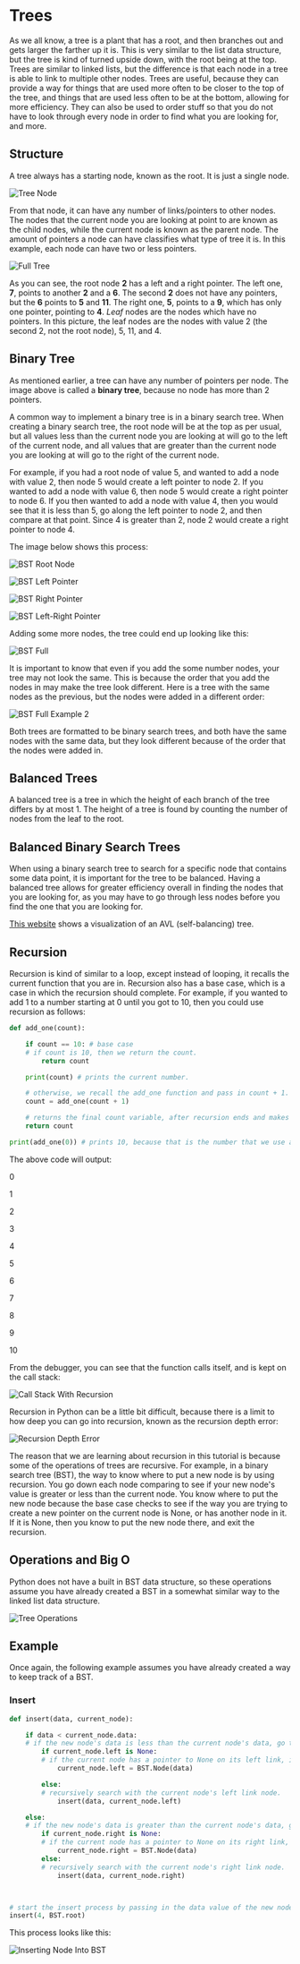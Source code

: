# Trees

As we all know, a tree is a plant that has a root, and then branches out and gets larger the farther up it is. This is very similar to the list data structure, but the tree is kind of turned upside down, with the root being at the top. Trees are similar to linked lists, but the difference is that each node in a tree is able to link to multiple other nodes. Trees are useful, because they can provide a way for things that are used more often to be closer to the top of the tree, and things that are used less often to be at the bottom, allowing for more efficiency. They can also be used to order stuff so that you do not have to look through every node in order to find what you are looking for, and more.

## Structure

A tree always has a starting node, known as the root. It is just a single node.

![Tree Node](images/tree_single_node.png)

From that node, it can have any number of links/pointers to other nodes. The nodes that the current node you are looking at point to are known as the child nodes, while the current node is known as the parent node. The amount of pointers a node can have classifies what type of tree it is. In this example, each node can have two or less pointers.

![Full Tree](images/tree_many_nodes.png)

As you can see, the root node **2** has a left and a right pointer. The left one, **7**, points to another **2** and a **6**. The second **2** does not have any pointers, but the **6** points to **5** and **11**. The right one, **5**, points to a **9**, which has only one pointer, pointing to **4**. *Leaf* nodes are the nodes which have no pointers. In this picture, the leaf nodes are the nodes with value 2 (the second 2, not the root node), 5, 11, and 4. 

## Binary Tree

As mentioned earlier, a tree can have any number of pointers per node. The image above is called a **binary tree**, because no node has more than 2 pointers.

A common way to implement a binary tree is in a binary search tree. When creating a binary search tree, the root node will be at the top as per usual, but all values less than the current node you are looking at will go to the left of the current node, and all values that are greater than the current node you are looking at will go to the right of the current node.

For example, if you had a root node of value 5, and wanted to add a node with value 2, then node 5 would create a left pointer to node 2. If you wanted to add a node with value 6, then node 5 would create a right pointer to node 6. If you then wanted to add a node with value 4, then you would see that it is less than 5, go along the left pointer to node 2, and then compare at that point. Since 4 is greater than 2, node 2 would create a right pointer to node 4. 
 
The image below shows this process:

![BST Root Node](images/bs5.png)

![BST Left Pointer](images/bs2.png)

![BST Right Pointer](images/bs6.png)

![BST Left-Right Pointer](images/bs4.png)

Adding some more nodes, the tree could end up looking like this:

![BST Full](images/bsfull.png)

It is important to know that even if you add the some number nodes, your tree may not look the same. This is because the order that you add the nodes in may make the tree look different. Here is a tree with the same nodes as the previous, but the nodes were added in a different order:

![BST Full Example 2](images/bsfull2.png)

Both trees are formatted to be binary search trees, and both have the same nodes with the same data, but they look different because of the order that the nodes were added in.

## Balanced Trees

A balanced tree is a tree in which the height of each branch of the tree differs by at most 1. The height of a tree is found by counting the number of nodes from the leaf to the root.

## Balanced Binary Search Trees

When using a binary search tree to search for a specific node that contains some data point, it is important for the tree to be balanced. Having a balanced tree allows for greater efficiency overall in finding the nodes that you are looking for, as you may have to go through less nodes before you find the one that you are looking for.

[This website](https://www.cs.usfca.edu/~galles/visualization/AVLtree.html) shows a visualization of an AVL (self-balancing) tree. 

## Recursion

Recursion is kind of similar to a loop, except instead of looping, it recalls the current function that you are in. Recursion also has a base case, which is a case in which the recursion should complete. For example, if you wanted to add 1 to a number starting at 0 until you got to 10, then you could use recursion as follows:

```python
def add_one(count):

    if count == 10: # base case
    # if count is 10, then we return the count.
        return count

    print(count) # prints the current number.

    # otherwise, we recall the add_one function and pass in count + 1.
    count = add_one(count + 1)

    # returns the final count variable, after recursion ends and makes its way back up to the first call of the add_one function.
    return count

print(add_one(0)) # prints 10, because that is the number that we use as the base case to end the recursion.
```

The above code will output:

0

1

2

3

4

5

6

7

8

9

10

From the debugger, you can see that the function calls itself, and is kept on the call stack:

![Call Stack With Recursion](images/rcs.png)

Recursion in Python can be a little bit difficult, because there is a limit to how deep you can go into recursion, known as the recursion depth error:

![Recursion Depth Error](images/rde.png)

The reason that we are learning about recursion in this tutorial is because some of the operations of trees are recursive. For example, in a binary search tree (BST), the way to know where to put a new node is by using recursion. You go down each node comparing to see if your new node's value is greater or less than the current node. You know where to put the new node because the base case checks to see if the way you are trying to create a new pointer on the current node is None, or has another node in it. If it is None, then you know to put the new node there, and exit the recursion.

## Operations and Big O

Python does not have a built in BST data structure, so these operations assume you have already created a BST in a somewhat similar way to the linked list data structure.

![Tree Operations](images/tree_ops.png)

## Example

Once again, the following example assumes you have already created a way to keep track of a BST.

### Insert

```python
def insert(data, current_node):

    if data < current_node.data:
    # if the new node's data is less than the current node's data, go to the left.
        if current_node.left is None:
        # if the current node has a pointer to None on its left link, insert the new node with the given data.
            current_node.left = BST.Node(data)

        else:
        # recursively search with the current node's left link node.
            insert(data, current_node.left)

    else:
    # if the new node's data is greater than the current node's data, go to the right.
        if current_node.right is None:
        # if the current node has a pointer to None on its right link, insert the new node with the given data.  
            current_node.right = BST.Node(data)
        else:
        # recursively search with the current node's right link node.
            insert(data, current_node.right)



# start the insert process by passing in the data value of the new node, and the BST's root node.
insert(4, BST.root)
```

This process looks like this:

![Inserting Node Into BST](images/insert_tree.gif)